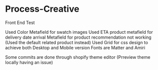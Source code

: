 # Process-Creative
Front End Test

Used Color Metafield for swatch images
Used ETA product metafield for delivery date arrival
Metafield for product recommendation not working (Used the default related product instead)
Used Grid for css design to achieve both Desktop and Mobile version
Fonts are Matter and Amiri

Some commits are done through shopify theme editor (Prreview theme locally having an issue)
